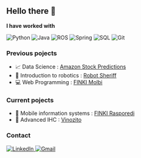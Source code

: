 ## Hello there 👋

**I have worked with**

<div display="flex">
  <img src="https://img.shields.io/badge/python-%233776AB.svg?style=for-the-badge&logo=python&logoColor=white" alt="Python"/>
  <img src="https://img.shields.io/badge/java-%23E76D40.svg?style=for-the-badge&logo=java&logoColor=white" alt="Java"/>
  <img src="https://img.shields.io/badge/ros-%230075A9.svg?style=for-the-badge&logo=ros&logoColor=white" alt="ROS"/>
  <img src="https://img.shields.io/badge/spring-%236DB33F.svg?style=for-the-badge&logo=spring&logoColor=white" alt="Spring"/>
  <img src="https://img.shields.io/badge/sql-%2300f.svg?style=for-the-badge&logo=sql&logoColor=white" alt="SQL"/>
  <img src="https://img.shields.io/badge/git-%23F05032.svg?style=for-the-badge&logo=git&logoColor=white" alt="Git"/>
</div>

### Previous pojects

- 📈 Data Science : [Amazon Stock Predictions](https://github.com/anastazija-kovachevikj/AmazonStockPrediction) 
- 🤖 Introduction to robotics : [Robot Sheriff](https://github.com/anastazija-kovachevikj/RobotSheriff)
- 💻 Web Programming : [FINKI Molbi](https://github.com/anastazija-kovachevikj/FINKI-Molbi)

### Current pojects
- 📱 Mobile information systems : [FINKI Rasporedi](https://github.com/nnikolovskiii/FinkiRasporedi)
- 📱 Advanced IHC : [Vinozito](https://github.com/anastazija-kovachevikj/Vinozito)
### 

<div display="flex">
</div>


### Contact

<div display="flex">

   <a href="https://www.linkedin.com/in/anastazija-kovachevikj-2b442b215/">
    <img src="https://img.shields.io/badge/linkedin-%230077B5.svg?style=for-the-badge&logo=linkedin&logoColor=white" alt="LinkedIn"/>
  </a>
  <a href="mailto:anastazija.kovachevikj@gmail.com">
 <img src="https://img.shields.io/badge/gmail-%23EA4335.svg?style=for-the-badge&logo=gmail&logoColor=white" alt="Gmail"/>
</a>
 
</div>

